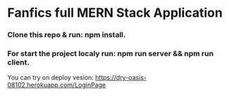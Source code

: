 # Fanfics full MERN Stack Application
### Clone this repo & run: **npm install**.
### For start the project localy run: **npm run server** && **npm run client**.
You can try on deploy vesion: https://dry-oasis-08102.herokuapp.com/LoginPage
